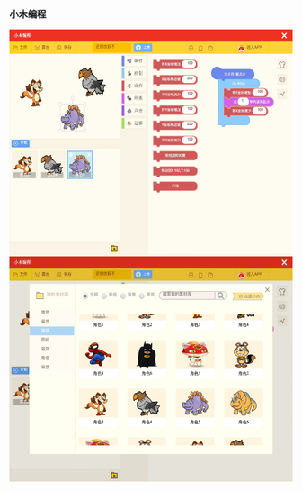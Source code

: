 ###  小木编程

<img src="https://raw.githubusercontent.com/wosxieez/XiaoMuCoder/dev/screenshot/screen1.jpg" alt="" width="600" height="400"/>

<img src="https://raw.githubusercontent.com/wosxieez/XiaoMuCoder/dev/screenshot/screen2.jpg" alt="" width="600" height="400"/>
